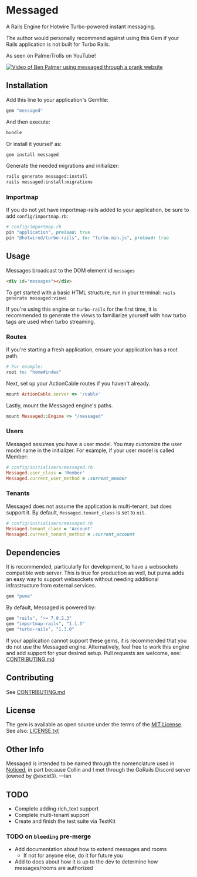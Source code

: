 # Messaged
A Rails Engine for Hotwire Turbo-powered instant messaging.

The author would personally recommend against using this Gem if your Rails application is not built for Turbo Rails.

As seen on PalmerTrolls on YouTube!

[![Video of Ben Palmer using `messaged` through a prank website](https://img.youtube.com/vi/5cDe5vkq9cs/0.jpg)](https://www.youtube.com/watch?v=5cDe5vkq9cs)


## Installation
Add this line to your application's Gemfile:

```ruby
gem "messaged"
```

And then execute:
```bash
bundle
```

Or install it yourself as:
```bash
gem install messaged
```

Generate the needed migrations and initializer:
```bash
rails generate messaged:install
rails messaged:install:migrations
```

### Importmap

If you do not yet have importmap-rails added to your application, be sure to add `config/importmap.rb`:
```ruby
# config/importmap.rb
pin "application", preload: true
pin "@hotwired/turbo-rails", to: "turbo.min.js", preload: true
```

## Usage
Messages broadcast to the DOM element id `messages`
```html
<div id="messages"></div>
```

To get started with a basic HTML structure, run in your terminal: `rails generate messaged:views`

If you're using this engine or `turbo-rails` for the first time, it is recommended to generate the views to familiarize yourself with how turbo tags are used when turbo streaming.

### Routes

If you're starting a fresh application, ensure your application has a root path.
```ruby
# For example:
root to: "home#index"
```

Next, set up your ActionCable routes if you haven't already.
```ruby 
mount ActionCable.server => '/cable'
```

Lastly, mount the Messaged engine's paths.
```ruby
mount Messaged::Engine => "/messaged"
```

### Users
Messaged assumes you have a user model. You may customize the user model name in the initializer. For example, if your user model is called Member:
```ruby
# config/initializers/messaged.rb
Messaged.user_class = 'Member'
Messaged.current_user_method = :current_member
```

### Tenants
Messaged does not assume the application is multi-tenant, but does support it. By default, `Messaged.tenant_class` is set to `nil`.
```ruby
# config/initializers/messaged.rb
Messaged.tenant_class = 'Account'
Messaged.current_tenant_method = :current_account
```

## Dependencies
It is recommended, particularly for development, to have a websockets compatible web server. This is true for production as well, but puma adds an easy way to support websockets without needing additional infrastructure from external services.
```ruby
gem "puma"
```

By default, Messaged is powered by:
```ruby
gem "rails", ">= 7.0.2.3"
gem "importmap-rails", "1.1.5"
gem "turbo-rails", "1.3.0"
```
If your application cannot support these gems, it is recommended that you do not use the Messaged engine. Alternatively, feel free to work this engine and add support for your desired setup. Pull requests are welcome, see: [CONTRIBUTING.md](https://github.com/ianrandmckenzie/messaged/blob/main/CONTRIBUTING.md)

## Contributing
See [CONTRIBUTING.md](https://github.com/ianrandmckenzie/messaged/blob/main/CONTRIBUTING.md)

## License
The gem is available as open source under the terms of the [MIT License](https://opensource.org/licenses/MIT).
See also: [LICENSE.txt](https://github.com/ianrandmckenzie/messaged/blob/main/LICENSE.txt)

## Other Info
Messaged is intended to be named through the nomenclature used in [Noticed](https://github.com/excid3/noticed), in part because Collin and I met through the GoRails Discord server (owned by @excid3).
—Ian

## TODO
* Complete adding rich_text support
* Complete multi-tenant support
* Create and finish the test suite via TestKit

### TODO on `bleeding` pre-merge
* Add documentation about how to extend messages and rooms
	*	If not for anyone else, do it for future you
* Add to docs about how it is up to the dev to determine how messages/rooms are authorized
